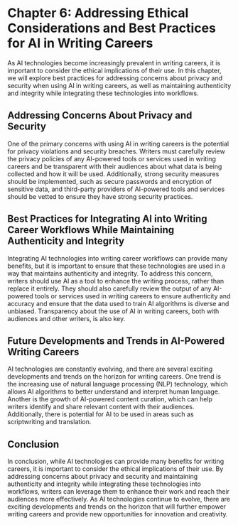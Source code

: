 Chapter 6: Addressing Ethical Considerations and Best Practices for AI in Writing Careers
=========================================================================================

As AI technologies become increasingly prevalent in writing careers, it is important to consider the ethical implications of their use. In this chapter, we will explore best practices for addressing concerns about privacy and security when using AI in writing careers, as well as maintaining authenticity and integrity while integrating these technologies into workflows.

Addressing Concerns About Privacy and Security
----------------------------------------------

One of the primary concerns with using AI in writing careers is the potential for privacy violations and security breaches. Writers must carefully review the privacy policies of any AI-powered tools or services used in writing careers and be transparent with their audiences about what data is being collected and how it will be used. Additionally, strong security measures should be implemented, such as secure passwords and encryption of sensitive data, and third-party providers of AI-powered tools and services should be vetted to ensure they have strong security practices.

Best Practices for Integrating AI into Writing Career Workflows While Maintaining Authenticity and Integrity
------------------------------------------------------------------------------------------------------------

Integrating AI technologies into writing career workflows can provide many benefits, but it is important to ensure that these technologies are used in a way that maintains authenticity and integrity. To address this concern, writers should use AI as a tool to enhance the writing process, rather than replace it entirely. They should also carefully review the output of any AI-powered tools or services used in writing careers to ensure authenticity and accuracy and ensure that the data used to train AI algorithms is diverse and unbiased. Transparency about the use of AI in writing careers, both with audiences and other writers, is also key.

Future Developments and Trends in AI-Powered Writing Careers
------------------------------------------------------------

AI technologies are constantly evolving, and there are several exciting developments and trends on the horizon for writing careers. One trend is the increasing use of natural language processing (NLP) technology, which allows AI algorithms to better understand and interpret human language. Another is the growth of AI-powered content curation, which can help writers identify and share relevant content with their audiences. Additionally, there is potential for AI to be used in areas such as scriptwriting and translation.

Conclusion
----------

In conclusion, while AI technologies can provide many benefits for writing careers, it is important to consider the ethical implications of their use. By addressing concerns about privacy and security and maintaining authenticity and integrity while integrating these technologies into workflows, writers can leverage them to enhance their work and reach their audiences more effectively. As AI technologies continue to evolve, there are exciting developments and trends on the horizon that will further empower writing careers and provide new opportunities for innovation and creativity.
